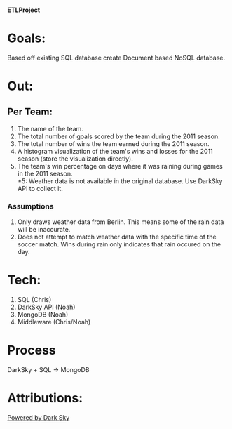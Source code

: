 #### ETLProject

# Goals:
  Based off existing SQL database create Document based NoSQL database.

# Out:
  ## Per Team:
1. The name of the team.
2. The total number of goals scored by the team during the 2011 season.
3. The total number of wins the team earned during the 2011 season.
4. A histogram visualization of the team's wins and losses for the 2011 season (store the visualization directly).
5. The team's win percentage on days where it was raining during games in the 2011 season.  
  *5: Weather data is not available in the original database. Use DarkSky API to collect it.
### Assumptions
1. Only draws weather data from Berlin. This means some of the rain data will be inaccurate.
2. Does not attempt to match weather data with the specific time of the soccer match. Wins during rain only indicates that rain occured on the day.
# Tech:
1. SQL (Chris)
2. DarkSky API (Noah)
3. MongoDB (Noah)
4. Middleware (Chris/Noah)
# Process
DarkSky + SQL -> MongoDB



# Attributions:
[Powered by Dark Sky](https://darksky.net/poweredby/)
